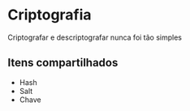 # Criptografia
Criptografar e descriptografar nunca foi tão simples

## Itens compartilhados
* Hash
* Salt
* Chave



